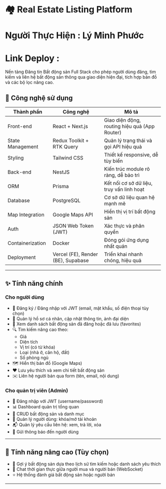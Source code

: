 # 🏘️ Real Estate Listing Platform  
# Người Thực Hiện : Lý Minh Phước  
# Link Deploy :   

Nền tảng Đăng tin Bất động sản Full Stack cho phép người dùng đăng, tìm kiếm và liên hệ bất động sản thông qua giao diện hiện đại, tích hợp bản đồ và các bộ lọc nâng cao.

## 🚀 Công nghệ sử dụng

| Thành phần         | Công nghệ                        | Mô tả |
|--------------------|----------------------------------|-------|
| Front-end          | React + Next.js                 | Giao diện động, routing hiệu quả (App Router) |
| State Management   | Redux Toolkit + RTK Query        | Quản lý trạng thái và gọi API hiệu quả |
| Styling            | Tailwind CSS                    | Thiết kế responsive, dễ tùy biến |
| Back-end           | NestJS                          | Kiến trúc module rõ ràng, dễ bảo trì |
| ORM                | Prisma                          | Kết nối cơ sở dữ liệu, truy vấn linh hoạt |
| Database           | PostgreSQL                      | Cơ sở dữ liệu quan hệ mạnh mẽ |
| Map Integration    | Google Maps API                 | Hiển thị vị trí bất động sản |
| Auth               | JSON Web Token (JWT)            | Xác thực và phân quyền |
| Containerization   | Docker                          | Đóng gói ứng dụng nhất quán |
| Deployment         | Vercel (FE), Render (BE), Supabase | Triển khai nhanh chóng, hiệu quả |

---

## ✨ Tính năng chính

### Cho người dùng

- 🔐 Đăng ký / Đăng nhập với JWT (email, mật khẩu, số điện thoại tùy chọn)
- 👤 Quản lý hồ sơ cá nhân, cập nhật thông tin, ảnh đại diện
- 📄 Xem danh sách bất động sản đã đăng hoặc đã lưu (favorites)
- 🔍 Tìm kiếm nâng cao theo:
  - Giá
  - Diện tích
  - Vị trí (có từ khóa)
  - Loại (nhà ở, căn hộ, đất)
  - Số phòng ngủ
- 🗺️ Hiển thị bản đồ (Google Maps)
- ❤️ Lưu yêu thích và xem chi tiết bất động sản
- ✉️ Liên hệ người bán qua form (tên, email, nội dung)

### Cho quản trị viên (Admin)

- 🔐 Đăng nhập với JWT (username/password)
- 📊 Dashboard quản trị tổng quan
- 🧱 CRUD bất động sản và danh mục
- 👥 Quản lý người dùng: khóa/mở tài khoản
- 📬 Quản lý yêu cầu liên hệ: xem, trả lời, xóa
- 🔔 Gửi thông báo đến người dùng

---

## 🧠 Tính năng nâng cao (Tùy chọn)

- 🔁 Gợi ý bất động sản dựa theo lịch sử tìm kiếm hoặc danh sách yêu thích
- 💬 Chat thời gian thực giữa người mua và người bán (WebSocket)
- ⭐ Hệ thống đánh giá bất động sản hoặc người bán

---
